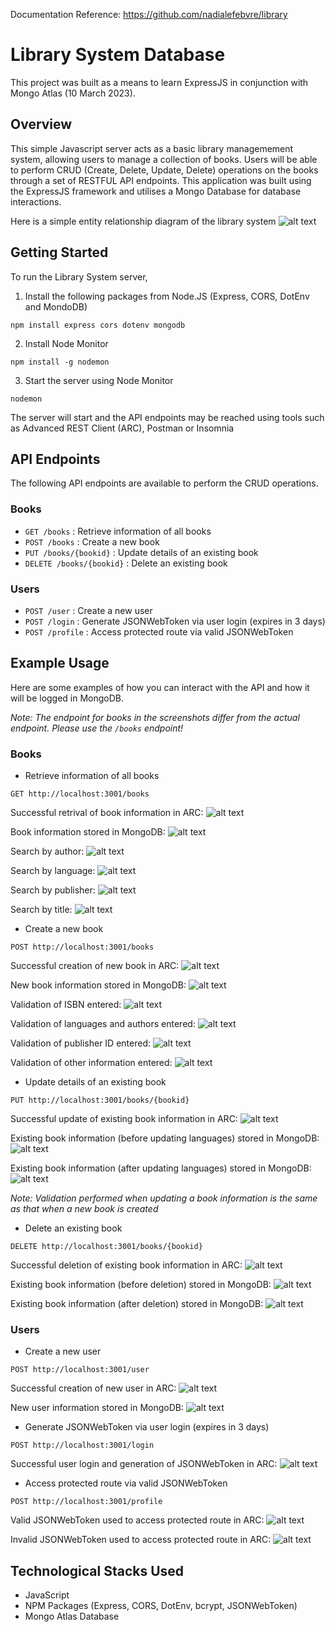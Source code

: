 Documentation Reference: https://github.com/nadialefebvre/library

# Library System Database

This project was built as a means to learn ExpressJS in conjunction with Mongo Atlas (10 March 2023).

## Overview
This simple Javascript server acts as a basic library managemement system, allowing users to manage a collection of books. Users will be able to perform CRUD (Create, Delete, Update, Delete) operations on the books through a set of RESTFUL API endpoints. This application was built using the ExpressJS framework and utilises a Mongo Database for database interactions.

Here is a simple entity relationship diagram of the library system
![alt text](assets/library-erd.png)

## Getting Started

To run the Library System server,

1. Install the following packages from Node.JS (Express, CORS, DotEnv and MondoDB)
```
npm install express cors dotenv mongodb
```

2. Install Node Monitor
```
npm install -g nodemon
```

3. Start the server using Node Monitor
```
nodemon
```

The server will start and the API endpoints may be reached using tools such as Advanced REST Client (ARC), Postman or Insomnia

## API Endpoints
The following API endpoints are available to perform the CRUD operations.

### Books
* `GET /books` : Retrieve information of all books
* `POST /books` : Create a new book
* `PUT /books/{bookid}` : Update details of an existing book
* `DELETE /books/{bookid}` : Delete an existing book

### Users
* `POST /user` : Create a new user
* `POST /login` : Generate JSONWebToken via user login (expires in 3 days)
* `POST /profile` : Access protected route via valid JSONWebToken

## Example Usage
Here are some examples of how you can interact with the API and how it will be logged in MongoDB.

*Note: The endpoint for books in the screenshots differ from the actual endpoint. Please use the `/books` endpoint!*

### Books 
* Retrieve information of all books
```
GET http://localhost:3001/books
```
Successful retrival of book information in ARC:
![alt text](assets/read-books.png)

Book information stored in MongoDB:
![alt text](assets/read-books-db.png)

Search by author:
![alt text](assets/search-author.png)

Search by language:
![alt text](assets/search-language.png)

Search by publisher:
![alt text](assets/search-publisher.png)

Search by title:
![alt text](assets/search-title.png)

* Create a new book
```
POST http://localhost:3001/books
```
Successful creation of new book in ARC:
![alt text](assets/create-books.png)

New book information stored in MongoDB:
![alt text](assets/create-books-db.png)

Validation of ISBN entered:
![alt text](assets/validation-isbn.png)

Validation of languages and authors entered:
![alt text](assets/validation-array.png)

Validation of publisher ID entered:
![alt text](assets/validation-publisherid.png)

Validation of other information entered:
![alt text](assets/validation-all-info.png)

* Update details of an existing book
```
PUT http://localhost:3001/books/{bookid}
```
Successful update of existing book information in ARC:
![alt text](assets/update-books.png)

Existing book information (before updating languages) stored in MongoDB:
![alt text](assets/create-books-db.png)

Existing book information (after updating languages) stored in MongoDB:
![alt text](assets/update-books-db.png)

*Note: Validation performed when updating a book information is the same as that when a new book is created*

* Delete an existing book
```
DELETE http://localhost:3001/books/{bookid}
```
Successful deletion of existing book information in ARC:
![alt text](assets/delete-books.png)

Existing book information (before deletion) stored in MongoDB:
![alt text](assets/delete-books-db-before.png)

Existing book information (after deletion) stored in MongoDB:
![alt text](assets/delete-books-db-after.png)

### Users
* Create a new user
```
POST http://localhost:3001/user
```
Successful creation of new user in ARC:
![alt text](assets/create-users.png)

New user information stored in MongoDB:
![alt text](assets/create-users-db.png)

* Generate JSONWebToken via user login (expires in 3 days)
```
POST http://localhost:3001/login
```
Successful user login and generation of JSONWebToken in ARC:
![alt text](assets/login-user.png)

* Access protected route via valid JSONWebToken
```
POST http://localhost:3001/profile
```
Valid JSONWebToken used to access protected route in ARC:
![alt text](assets/authorise-users.png)

Invalid JSONWebToken used to access protected route in ARC:
![alt text](assets/unauthorise-users.png)

## Technological Stacks Used
* JavaScript
* NPM Packages (Express, CORS, DotEnv, bcrypt, JSONWebToken)
* Mongo Atlas Database